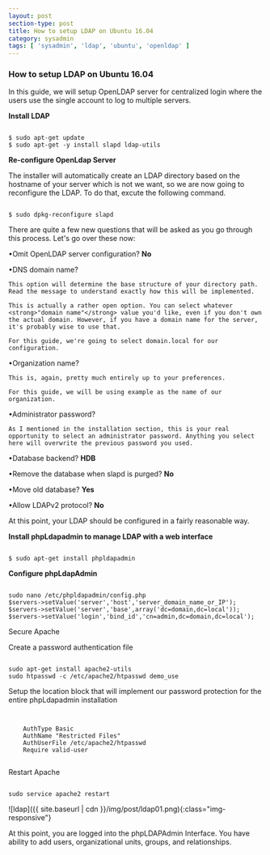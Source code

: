 ```yaml
---
layout: post
section-type: post
title: How to setup LDAP on Ubuntu 16.04
category: sysadmin
tags: [ 'sysadmin', 'ldap', 'ubuntu', 'openldap' ]
---
```

### How to setup LDAP on Ubuntu 16.04

In this guide, we will setup OpenLDAP server for centralized login where the users use the single account to log to multiple servers.

<strong>Install LDAP</strong>
<pre><code data-trim class="yaml">
$ sudo apt-get update
$ sudo apt-get -y install slapd ldap-utils
</code></pre>

<strong>Re-configure OpenLdap Server</strong>

The installer will automatically create an LDAP directory based on the hostname of your server which is not we want, so we are now going to reconfigure the LDAP. To do that, excute the following command.
<pre><code data-trim class="yaml">
$ sudo dpkg-reconfigure slapd
</code></pre>

There are quite a few new questions that will be asked as you go through this process. Let's go over these now:

•Omit OpenLDAP server configuration? <strong>No</strong>

•DNS domain name? 

	This option will determine the base structure of your directory path. Read the message to understand exactly how this will be implemented.

	This is actually a rather open option. You can select whatever <strong>"domain name"</strong> value you'd like, even if you don't own the actual domain. However, if you have a domain name for the server, it's probably wise to use that.

	For this guide, we're going to select domain.local for our configuration.

•Organization name?

	This is, again, pretty much entirely up to your preferences.

	For this guide, we will be using example as the name of our organization.

•Administrator password?

	As I mentioned in the installation section, this is your real opportunity to select an administrator password. Anything you select here will overwrite the previous password you used.

•Database backend? <strong>HDB</strong>

•Remove the database when slapd is purged? <strong>No</strong>

•Move old database? <strong>Yes</strong>

•Allow LDAPv2 protocol? <strong>No</strong>

At this point, your LDAP should be configured in a fairly reasonable way.

<strong>Install phpLdapadmin to manage LDAP with a web interface</strong>
<pre><code data-trim class="yaml">
$ sudo apt-get install phpldapadmin
</code></pre>

<strong>Configure phpLdapAdmin</strong>
<pre><code data-trim class="yaml">
sudo nano /etc/phpldapadmin/config.php
$servers->setValue('server','host','server_domain_name_or_IP');
$servers->setValue('server','base',array('dc=domain,dc=local'));
$servers->setValue('login','bind_id','cn=admin,dc=domain,dc=local');
</code></pre>

Secure Apache

Create a password authentication file

<pre><code data-trim class="yaml">
sudo apt-get install apache2-utils
sudo htpasswd -c /etc/apache2/htpasswd demo_use
</code></pre>

Setup the location block that will implement our password protection for the entire phpLdapadmin installation

<pre><code data-trim class="yaml">
<Location /superldap>
    AuthType Basic
    AuthName "Restricted Files"
    AuthUserFile /etc/apache2/htpasswd
    Require valid-user
</Location>
</code></pre>

Restart Apache

<pre><code data-trim class="yaml">
sudo service apache2 restart
</code></pre>

![ldap]({{ site.baseurl | cdn }}/img/post/ldap01.png){:class="img-responsive"}

At this point, you are logged into the phpLDAPAdmin Interface. You have ability to add users, organizational units, groups, and relationships.
